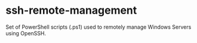 # ssh-remote-management
Set of PowerShell scripts (.ps1) used to remotely manage Windows Servers using OpenSSH.
